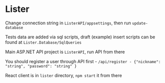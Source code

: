 # Lister

Change connection string in `ListerAPI/appsettings`, then run `update-database`

Tests data are added via sql scripts, draft (example) insert scripts can be found at `Lister.Database/SqlQueries`

Main ASP.NET API project is `ListerAPI`, run API from there

You should register a user through API first - `/api/register - {"nickname": "string", "password": "string" }`

React client is in `lister` directory, `npm start` it from there
